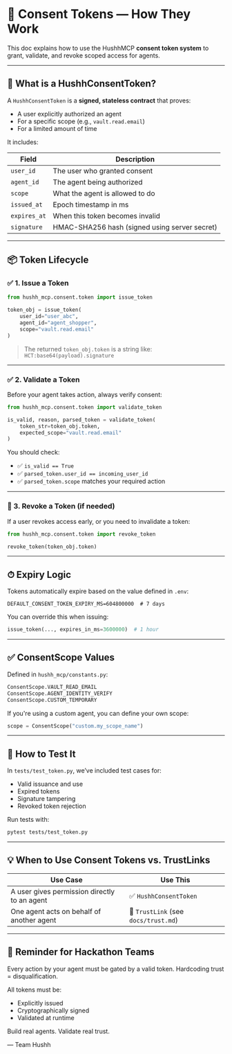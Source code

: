 # 🔐 Consent Tokens — How They Work

This doc explains how to use the HushhMCP **consent token system** to grant, validate, and revoke scoped access for agents.

---

## 🧠 What is a HushhConsentToken?

A `HushhConsentToken` is a **signed, stateless contract** that proves:

- A user explicitly authorized an agent
- For a specific scope (e.g., `vault.read.email`)
- For a limited amount of time

It includes:

| Field         | Description |
|---------------|-------------|
| `user_id`     | The user who granted consent |
| `agent_id`    | The agent being authorized |
| `scope`       | What the agent is allowed to do |
| `issued_at`   | Epoch timestamp in ms |
| `expires_at`  | When this token becomes invalid |
| `signature`   | HMAC-SHA256 hash (signed using server secret) |

---

## 📦 Token Lifecycle

### ✅ 1. Issue a Token

```python
from hushh_mcp.consent.token import issue_token

token_obj = issue_token(
    user_id="user_abc",
    agent_id="agent_shopper",
    scope="vault.read.email"
)
````

> The returned `token_obj.token` is a string like:
> `HCT:base64(payload).signature`

---

### ✅ 2. Validate a Token

Before your agent takes action, always verify consent:

```python
from hushh_mcp.consent.token import validate_token

is_valid, reason, parsed_token = validate_token(
    token_str=token_obj.token,
    expected_scope="vault.read.email"
)
```

You should check:

* ✅ `is_valid == True`
* ✅ `parsed_token.user_id == incoming_user_id`
* ✅ `parsed_token.scope` matches your required action

---

### 🛑 3. Revoke a Token (if needed)

If a user revokes access early, or you need to invalidate a token:

```python
from hushh_mcp.consent.token import revoke_token

revoke_token(token_obj.token)
```

---

## ⏱ Expiry Logic

Tokens automatically expire based on the value defined in `.env`:

```env
DEFAULT_CONSENT_TOKEN_EXPIRY_MS=604800000  # 7 days
```

You can override this when issuing:

```python
issue_token(..., expires_in_ms=3600000)  # 1 hour
```

---

## ✅ ConsentScope Values

Defined in `hushh_mcp/constants.py`:

```python
ConsentScope.VAULT_READ_EMAIL
ConsentScope.AGENT_IDENTITY_VERIFY
ConsentScope.CUSTOM_TEMPORARY
```

If you're using a custom agent, you can define your own scope:

```python
scope = ConsentScope("custom.my_scope_name")
```

---

## 🧪 How to Test It

In `tests/test_token.py`, we’ve included test cases for:

* Valid issuance and use
* Expired tokens
* Signature tampering
* Revoked token rejection

Run tests with:

```bash
pytest tests/test_token.py
```

---

## 💡 When to Use Consent Tokens vs. TrustLinks

| Use Case                                     | Use This                             |
| -------------------------------------------- | ------------------------------------ |
| A user gives permission directly to an agent | ✅ `HushhConsentToken`                |
| One agent acts on behalf of another agent    | 🔁 `TrustLink` (see `docs/trust.md`) |

---

## 🧠 Reminder for Hackathon Teams

Every action by your agent must be gated by a valid token.
Hardcoding trust = disqualification.

All tokens must be:

* Explicitly issued
* Cryptographically signed
* Validated at runtime

Build real agents. Validate real trust.

—
Team Hushh


